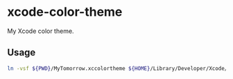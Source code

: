 # xcode-color-theme

My Xcode color theme.

## Usage

```sh
ln -vsf ${PWD}/MyTomorrow.xccolortheme ${HOME}/Library/Developer/Xcode/UserData/FontAndColorThemes/MyTomorrow.xccolortheme
```

